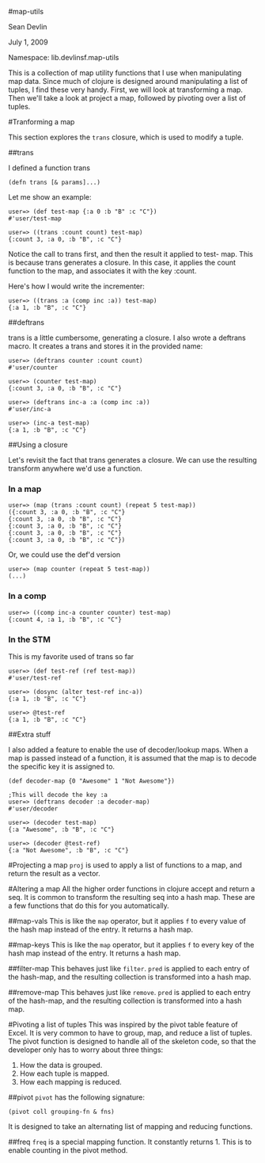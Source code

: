 #map-utils

Sean Devlin

July 1, 2009

Namespace: lib.devlinsf.map-utils

This is a collection of map utility functions that I use when manipulating map data.  Since much of clojure is designed around manipulating a list of tuples, 
I find these very handy.  First, we will look at transforming a map.  Then we'll take a look at project a map, followed by pivoting over a list of tuples.

#Tranforming a map

This section explores the `trans` closure, which is used to modify a tuple.

##trans

I defined a function trans 

	(defn trans [& params]...) 

Let me show an example: 

	user=> (def test-map {:a 0 :b "B" :c "C"}) 
	#'user/test-map 
	
	user=> ((trans :count count) test-map) 
	{:count 3, :a 0, :b "B", :c "C"} 
	
Notice the call to trans first, and then the result it applied to test- 
map.  This is because trans generates a closure.  In this case, it 
applies the count function to the map, and associates it with the 
key :count. 

Here's how I would write the incrementer: 

	user=> ((trans :a (comp inc :a)) test-map) 
	{:a 1, :b "B", :c "C"} 

##deftrans

trans is a little cumbersome, generating a closure.  I also wrote a 
deftrans macro.  It creates a trans and stores it in the provided 
name: 

	user=> (deftrans counter :count count) 
	#'user/counter 
	
	user=> (counter test-map) 
	{:count 3, :a 0, :b "B", :c "C"} 
	
	user=> (deftrans inc-a :a (comp inc :a)) 
	#'user/inc-a 

	user=> (inc-a test-map) 
	{:a 1, :b "B", :c "C"} 

##Using a closure
	
Let's revisit the fact that trans generates a closure.  We can use the 
resulting transform anywhere we'd use a function. 

### In a map
	user=> (map (trans :count count) (repeat 5 test-map)) 
	({:count 3, :a 0, :b "B", :c "C"} 
	{:count 3, :a 0, :b "B", :c "C"} 
	{:count 3, :a 0, :b "B", :c "C"} 
	{:count 3, :a 0, :b "B", :c "C"} 
	{:count 3, :a 0, :b "B", :c "C"}) 

Or, we could use the def'd version 

	user=> (map counter (repeat 5 test-map)) 
	(...) 

### In a comp
	user=> ((comp inc-a counter counter) test-map) 
	{:count 4, :a 1, :b "B", :c "C"} 

### In the STM

This is my favorite used of trans so far

	user=> (def test-ref (ref test-map)) 
	#'user/test-ref 

	user=> (dosync (alter test-ref inc-a)) 
	{:a 1, :b "B", :c "C"} 

	user=> @test-ref 
	{:a 1, :b "B", :c "C"} 
	
##Extra stuff 

I also added a feature to enable the use of decoder/lookup maps.  When 
a map is passed instead of a function, it is assumed that the map is 
to decode the specific key it is assigned to. 

	(def decoder-map {0 "Awesome" 1 "Not Awesome"}) 

	;This will decode the key :a 
	user=> (deftrans decoder :a decoder-map) 
	#'user/decoder 
	
	user=> (decoder test-map) 
	{:a "Awesome", :b "B", :c "C"} 
	
	user=> (decoder @test-ref) 
	{:a "Not Awesome", :b "B", :c "C"} 
	
#Projecting a map
`proj` is used to apply a list of functions to a map, and return the result as a vector.

#Altering a map
All the higher order functions in clojure accept and return a seq.  It is common to transform the resulting seq into a hash map.  These are a few functions that do this for you automatically.

##map-vals
This is like the `map` operator, but it applies `f` to every value of the hash map instead of the entry.  It returns a hash map.

##map-keys
This is like the `map` operator, but it applies `f` to every key of the hash map instead of the entry.  It returns a hash map.

##filter-map
This behaves just like `filter`.  `pred` is applied to each entry of the hash-map, and the resulting collection is transformed into a hash map.

##remove-map
This behaves just like `remove`.  `pred` is applied to each entry of the hash-map, and the resulting collection is transformed into a hash map.

#Pivoting a list of tuples
This was inspired by the pivot table feature of Excel.  It is very common to have to group, map, and reduce a list of tuples.  The pivot function is designed to handle all of the 
skeleton code, so that the developer only has to worry about three things:

1. How the data is grouped.
2. How each tuple is mapped.
3. How each mapping is reduced.


##pivot
`pivot` has the following signature:

	(pivot coll grouping-fn & fns)

It is designed to take an alternating list of mapping and reducing functions.

##freq
`freq` is a special mapping function.  It constantly returns 1.  This is to enable counting in the pivot method.

